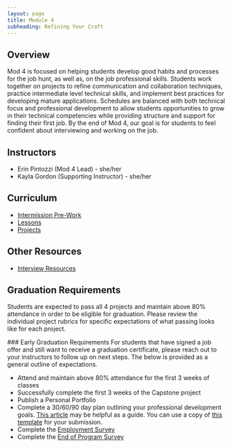 ```yaml
---
layout: page
title: Module 4
subheading: Refining Your Craft
---
```


## Overview
Mod 4 is focused on helping students develop good habits and processes for the job hunt, as well as, on the job professional skills. Students work together on projects to refine communication and collaboration techniques, practice intermediate level technical skills, and implement best practices for developing mature applications. Schedules are balanced with both technical focus and professional development to allow students opportunities to grow in their technical competencies while providing structure and support for finding their first job. By the end of Mod 4, our goal is for students to feel confident about interviewing and working on the job.

## Instructors
* Erin Pintozzi (Mod 4 Lead) - she/her
* Kayla Gordon (Supporting Instructor) - she/her

## Curriculum
- [Intermission Pre-Work](./intermission_work)
- [Lessons](./lessons)
- [Projects](./projects)


## Other Resources
- [Interview Resources](./interview_resources)

## Graduation Requirements
Students are expected to pass all 4 projects and maintain above 80% attendance in order to be eligible for graduation. Please review the individual project rubrics for specific expectations of what passing looks like for each project.


<section class="dropdown">
### Early Graduation Requirements
For students that have signed a job offer and still want to receive a graduation certificate, please reach out to your instructors to follow up on next steps. The below is provided as a general outline of expectations.

* Attend and maintain above 80% attendance for the first 3 weeks of classes
* Successfully complete the first 3 weeks of the Capstone project
* Publish a Personal Portfolio
* Complete a 30/60/90 day plan outlining your professional development goals. [This article](https://www.themuse.com/advice/30-60-90-day-plan-instructions-template-example) may be helpful as a guide. You can use a copy of [this template](https://docs.google.com/document/d/1Ak0aP-b8D99cD_uYNaw4Ojo7A8HaJnaTso_U1ooTCfo/edit?usp=sharing) for your submission.
* Complete the [Employment Survey](https://airtable.com/shrPoZOiVZuRH9wJf)
* Complete the [End of Program Survey](https://forms.gle/aHxzbvo6KosVhSU57)
</section>